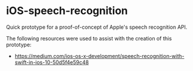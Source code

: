 # iOS-speech-recognition
Quick prototype for a proof-of-concept of Apple's speech recognition API.

The following resources were used to assist with the creation of this prototype:
- https://medium.com/ios-os-x-development/speech-recognition-with-swift-in-ios-10-50d5f4e59c48